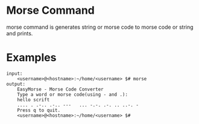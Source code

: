 # Morse Command

morse command is generates string or morse code to morse code or string and prints.

# Examples 

```
input:
    <username>@<hostname>:~/home/<username> $# morse
output:
    EasyMorse - Morse Code Converter 
    Type a word or morse code(using - and .): 
    hello scrift
    .... . .-.. .-.. ---   ... -.-. .-. .. ..-. -
    Press q to quit.
    <username>@<hostname>:~/home/<username> $#
```
